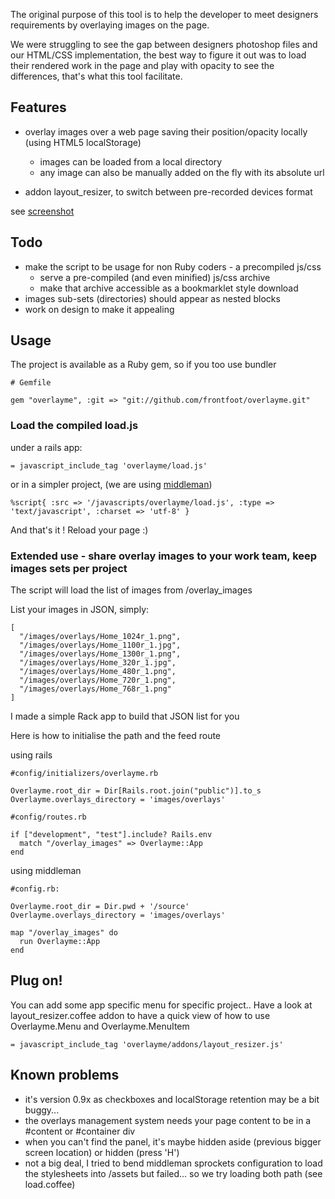 The original purpose of this tool is to help the developer to meet designers requirements by overlaying images on the page.

We were struggling to see the gap between designers photoshop files and our HTML/CSS implementation, the best way to figure it out was to load their rendered work in the page and play with opacity to see the differences, that's what this tool facilitate.


## Features

- overlay images over a web page saving their position/opacity locally (using HTML5 localStorage)
  * images can be loaded from a local directory
  * any image can also be manually added on the fly with its absolute url

- addon layout_resizer, to switch between pre-recorded devices format

see [screenshot](http://github.com/frontfoot/overlayme/raw/master/screenshot_frontfoot_website.jpg)


## Todo

- make the script to be usage for non Ruby coders - a precompiled js/css
  * serve a pre-compiled (and even minified) js/css archive
  * make that archive accessible as a bookmarklet style download
- images sub-sets (directories) should appear as nested blocks
- work on design to make it appealing


## Usage

The project is available as a Ruby gem, so if you too use bundler

    # Gemfile
    
    gem "overlayme", :git => "git://github.com/frontfoot/overlayme.git"


### Load the compiled load.js

under a rails app:

    = javascript_include_tag 'overlayme/load.js'

or in a simpler project, (we are using [middleman](http://middlemanapp.com/))
  
    %script{ :src => '/javascripts/overlayme/load.js', :type => 'text/javascript', :charset => 'utf-8' }

And that's it ! Reload your page :)


### Extended use - share overlay images to your work team, keep images sets per project

The script will load the list of images from /overlay_images

List your images in JSON, simply:

    [
      "/images/overlays/Home_1024r_1.png",
      "/images/overlays/Home_1100r_1.jpg",
      "/images/overlays/Home_1300r_1.png",
      "/images/overlays/Home_320r_1.jpg",
      "/images/overlays/Home_480r_1.png",
      "/images/overlays/Home_720r_1.png",
      "/images/overlays/Home_768r_1.png"
    ]

I made a simple Rack app to build that JSON list for you

Here is how to initialise the path and the feed route

using rails

    #config/initializers/overlayme.rb
    
    Overlayme.root_dir = Dir[Rails.root.join("public")].to_s
    Overlayme.overlays_directory = 'images/overlays' 

    #config/routes.rb

    if ["development", "test"].include? Rails.env
      match "/overlay_images" => Overlayme::App
    end

using middleman

    #config.rb:
    
    Overlayme.root_dir = Dir.pwd + '/source'
    Overlayme.overlays_directory = 'images/overlays'

    map "/overlay_images" do
      run Overlayme::App
    end



## Plug on!

You can add some app specific menu for specific project.. Have a look at layout_resizer.coffee addon to have a quick view of how to use Overlayme.Menu and Overlayme.MenuItem

    = javascript_include_tag 'overlayme/addons/layout_resizer.js'

    

## Known problems

- it's version 0.9x as checkboxes and localStorage retention may be a bit buggy...
- the overlays management system needs your page content to be in a #content or #container div
- when you can't find the panel, it's maybe hidden aside (previous bigger screen location) or hidden (press 'H')
- not a big deal, I tried to bend middleman sprockets configuration to load the stylesheets into /assets but failed... so we try loading both path (see load.coffee)


